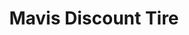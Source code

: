 ---
title: "Mavis Discount Tire"
url: /rochester/mavis-discount-tire-jefferson-road/
shop: tyres
---